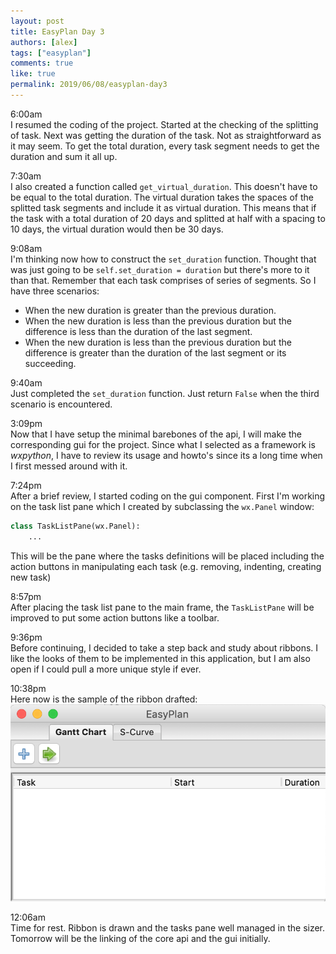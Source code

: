 ```yaml
---
layout: post
title: EasyPlan Day 3
authors: [alex]
tags: ["easyplan"]
comments: true
like: true
permalink: 2019/06/08/easyplan-day3
---
```

6:00am  
I resumed the coding of the project. Started at the checking of the splitting of task. Next was getting the duration of the task. Not as straightforward as it may seem. To get the total duration, every task segment needs to get the duration and sum it all up.

7:30am  
I also created a function called ```get_virtual_duration```. This doesn't have to be equal to the total duration. The virtual duration takes the spaces of the splitted task segments and include it as virtual duration. This means that if the task with a total duration of 20 days and splitted at half with a spacing to 10 days, the virtual duration would then be 30 days.

9:08am  
I'm thinking now how to construct the ```set_duration``` function. Thought that was just going to be ```self.set_duration = duration``` but there's more to it than that. Remember that each task comprises of series of segments. So I have three scenarios:

- When the new duration is greater than the previous duration.
- When the new duration is less than the previous duration but the difference is less than the duration of the last segment.
- When the new duration is less than the previous duration but the difference is greater than the duration of the last segment or its succeeding.

9:40am  
Just completed the ```set_duration``` function. Just return ```False``` when the third scenario is encountered.

3:09pm  
Now that I have setup the minimal barebones of the api, I will make the corresponding gui for the project. Since what I selected as a framework is _wxpython_, I have to review its usage and howto's since its a long time when I first messed around with it.

7:24pm  
After a brief review, I started coding on the gui component. First I'm working on the task list pane which I created by subclassing the ```wx.Panel``` window:

```python
class TaskListPane(wx.Panel):
    ...
```

This will be the pane where the tasks definitions will be placed including the action buttons in manipulating each task (e.g. removing, indenting, creating new task)

8:57pm  
After placing the task list pane to the main frame, the ```TaskListPane``` will be improved to put some action buttons like a toolbar.

9:36pm  
Before continuing, I decided to take a step back and study about ribbons. I like the looks of them to be implemented in this application, but I am also open if I could pull a more unique style if ever.

10:38pm  
Here now is the sample of the ribbon drafted:
![alt text](/../assets/images/easyplan/day3/ribbon_preview.png "Ribbon preview")

12:06am  
Time for rest. Ribbon is drawn and the tasks pane well managed in the sizer.
Tomorrow will be the linking of the core api and the gui initially.
